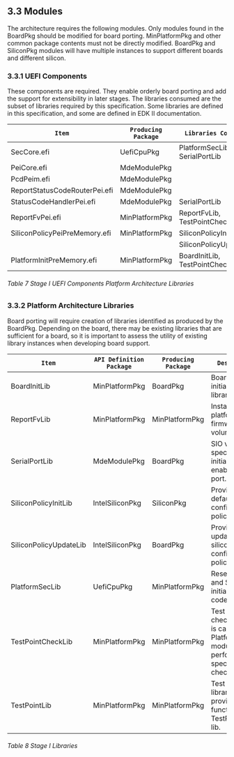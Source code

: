 <!--- @file
  3.3 Modules

  Copyright (c) 2019, Intel Corporation. All rights reserved.<BR>

  Redistribution and use in source (original document form) and 'compiled'
  forms (converted to PDF, epub, HTML and other formats) with or without
  modification, are permitted provided that the following conditions are met:

  1) Redistributions of source code (original document form) must retain the
     above copyright notice, this list of conditions and the following
     disclaimer as the first lines of this file unmodified.

  2) Redistributions in compiled form (transformed to other DTDs, converted to
     PDF, epub, HTML and other formats) must reproduce the above copyright
     notice, this list of conditions and the following disclaimer in the
     documentation and/or other materials provided with the distribution.

  THIS DOCUMENTATION IS PROVIDED BY TIANOCORE PROJECT "AS IS" AND ANY EXPRESS OR
  IMPLIED WARRANTIES, INCLUDING, BUT NOT LIMITED TO, THE IMPLIED WARRANTIES OF
  MERCHANTABILITY AND FITNESS FOR A PARTICULAR PURPOSE ARE DISCLAIMED. IN NO
  EVENT SHALL TIANOCORE PROJECT  BE LIABLE FOR ANY DIRECT, INDIRECT, INCIDENTAL,
  SPECIAL, EXEMPLARY, OR CONSEQUENTIAL DAMAGES (INCLUDING, BUT NOT LIMITED TO,
  PROCUREMENT OF SUBSTITUTE GOODS OR SERVICES; LOSS OF USE, DATA, OR PROFITS;
  OR BUSINESS INTERRUPTION) HOWEVER CAUSED AND ON ANY THEORY OF LIABILITY,
  WHETHER IN CONTRACT, STRICT LIABILITY, OR TORT (INCLUDING NEGLIGENCE OR
  OTHERWISE) ARISING IN ANY WAY OUT OF THE USE OF THIS DOCUMENTATION, EVEN IF
  ADVISED OF THE POSSIBILITY OF SUCH DAMAGE.

-->

## 3.3 Modules

The architecture requires the following modules. Only modules found in the
BoardPkg should be modified for board porting. MinPlatformPkg and other common
package contents must not be directly modified. BoardPkg and SiliconPkg modules
will have multiple instances to support different boards and different silicon.

### 3.3.1 UEFI Components

These components are required. They enable orderly board porting and add the
support for extensibility in later stages. The libraries consumed are the
subset of libraries required by this specification. Some libraries are defined
in this specification, and some are defined in EDK II documentation.

| `Item`                        | `Producing Package` | `Libraries Consumed`            |
| ----------------------------- | ------------------- | ------------------------------- |
| SecCore.efi                   | UefiCpuPkg          | PlatformSecLib, SerialPortLib   |
| PeiCore.efi                   | MdeModulePkg        |                                 |
| PcdPeim.efi                   | MdeModulePkg        |                                 |
| ReportStatusCodeRouterPei.efi | MdeModulePkg        |                                 |
| StatusCodeHandlerPei.efi      | MdeModulePkg        | SerialPortLib                   |
| ReportFvPei.efi               | MinPlatformPkg      | ReportFvLib, TestPointCheckLib  |
| SiliconPolicyPeiPreMemory.efi | MinPlatformPkg      | SiliconPolicyInitLib,           |
|                               |                     | SiliconPolicyUpdateLib          |
| PlatformInitPreMemory.efi     | MinPlatformPkg      | BoardInitLib, TestPointCheckLib |

###### Table 7 Stage I UEFI Components Platform Architecture Libraries

### 3.3.2 Platform Architecture Libraries

Board porting will require creation of libraries identified as produced by the
BoardPkg. Depending on the board, there may be existing libraries that are
sufficient for a board, so it is important to assess the utility of existing
library instances when developing board support.

| `Item`                 | `API Definition Package` | `Producing Package` | `Description`                                                                                   |
| ---------------------- | ------------------------ | ------------------- | ----------------------------------------------------------------------------------------------- |
| BoardInitLib           | MinPlatformPkg           | BoardPkg            | Board initialization library.                                                                   |
| ReportFvLib            | MinPlatformPkg           | MinPlatformPkg      | Installs platform firmware volumes.                                                             |
| SerialPortLib          | MdeModulePkg             | BoardPkg            | SIO vendor specific initialization to enable serial port.                                       |
| SiliconPolicyInitLib   | IntelSiliconPkg          | SiliconPkg          | Provides default silicon configuration policy data.                                             |
| SiliconPolicyUpdateLib | IntelSiliconPkg          | BoardPkg            | Provides board updates to silicon configuration policy data.                                    |
| PlatformSecLib         | UefiCpuPkg               | MinPlatformPkg      | Reset vector and SEC initialization code.                                                       |
| TestPointCheckLib      | MinPlatformPkg           | MinPlatformPkg      | Test point check library. It is called by PlatformInit module to perform stage-specific checks. |
| TestPointLib           | MinPlatformPkg           | MinPlatformPkg      | Test point library. It provides helper functionality for TestPointCheck lib.                    |

###### Table 8 Stage I Libraries

